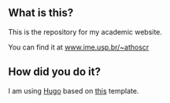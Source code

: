 ## What is this?

This is the repository for my academic website.

You can find it at www.ime.usp.br/~athoscr

## How did you do it?

I am using [Hugo](http://gohugo.io/) based on [this](https://github.com/consequently/consequently-hugo) template.

